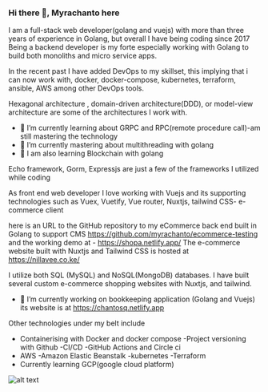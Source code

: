 ### Hi there 👋, Myrachanto here

I am a full-stack web developer(golang and vuejs) with more than three years of experience in Golang, but overall I have being coding since 2017
Being a backend developer is my forte especially working with Golang to build both monoliths and micro service apps.

In the recent past I have added DevOps to my skillset, this implying that i can now work with, docker, docker-compose, kubernetes, terraform, ansible, AWS among other DevOps tools.

Hexagonal architecture , domain-driven architecture(DDD), or model-view architecture are some of the architectures I work with.

- 🌱 I’m currently learning about GRPC and RPC(remote procedure call)-am still mastering the technology
- 🌱 I’m currently mastering about multithreading with golang
- 🌱 I am also learning Blockchain with golang

Echo framework, Gorm, Expressjs are just a few of the frameworks I utilized while coding

As front end web developer I love working with Vuejs and its supporting technologies such as Vuex, Vuetify, Vue router, Nuxtjs, tailwind CSS- e-commerce client

here is an URL to the GitHub repository to my eCommerce back end built in Golang to support CMS
https://github.com/myrachanto/ecommerce-testing
and the working demo at - 
https://shopa.netlify.app/
The e-commerce website built with Nuxtjs and Tailwind CSS is hosted at
 https://nillavee.co.ke/

I utilize both SQL (MySQL) and NoSQL(MongoDB) databases.
I have built several custom e-commerce shopping websites with Nuxtjs, and tailwind.

- 🔭 I’m currently working on bookkeeping application (Golang and Vuejs) its website is at https://chantosq.netlify.app


Other technologies under my belt include

- Containerising with Docker and docker compose
-Project versioning with Github
-CI/CD -GitHub Actions and Circle ci
- AWS
-Amazon Elastic Beanstalk
-kubernetes
-Terraform
- Currently learning GCP(google cloud platform)
<!--
**myrachanto/myrachanto** is a ✨ _special_ ✨ repository because its `README.md` (this file) appears on your GitHub profile.

Here are some ideas to get you started:

- 🔭 I’m currently working on ...
- 🌱 I’m currently learning ...
- 👯 I’m looking to collaborate on ...
- 🤔 I’m looking for help with ...
- 💬 Ask me about ...
- 📫 How to reach me: ...
- 😄 Pronouns: ...
- ⚡ Fun fact: ...
-->

![alt text]([http://url/to/img.png](https://github.com/myrachanto/small-vue/blob/master/public/dashboard.png))
